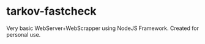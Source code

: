 # tarkov-fastcheck
Very basic WebServer+WebScrapper using NodeJS Framework.
Created for personal use.
